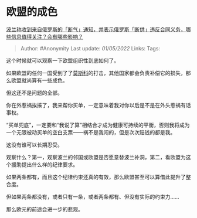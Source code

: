 # 欧盟的成色
[波兰称收到来自俄罗斯的「断气」通知，并表示俄罗斯「断供」违反合同义务，哪些信息值得关注？会有哪些影响？](https://www.zhihu.com/question/530247879/answer/2460872564)

> Author: #Anonymity
> Last update: *01/05/2022*
> Links:
> Tags:

这个时候就可以观察一下欧盟组织性到底如何了。

如果欧盟的任何一国受到了了[莫斯科](https://www.zhihu.com/search?q=%E8%8E%AB%E6%96%AF%E7%A7%91&search_source=Entity&hybrid_search_source=Entity&hybrid_search_extra=%7B%22sourceType%22%3A%22answer%22%2C%22sourceId%22%3A2460872564%7D)的打击，其他国家都会负责补偿它的损失，那么欧盟就尚算有一些成色。

但这还不是问题的全部。

你在外惹祸挨揍了，我来帮你买单，一定意味着我对你以后是不是在外头惹祸有话事权。

“买单兜底”，一定要和“我说了算”相结合才成为健康可持续的平衡，否则我将成为一个无限被动买单的空白支票——祸不是我闯的，但是次次赔钱的都是我。

这没有谁可以长期忍受。

观察什么？第一，观察波兰的邻国或欧盟是否愿意替波兰补洞，第二，看欧盟为这个援助提出什么样的纪律要求。

如果两条都有，而且这个纪律约束还真的有效，那么欧盟甚至可以算借此提升了整合度。

但如果两条都没有，或者只有一条，或者两条都有、但没有实际的约束力……

那么欧元的前途会进一步的悲观。
